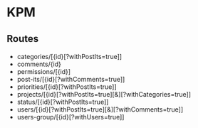# KPM

## Routes
####
- categories/[{id}[?withPostIts=true]]
- comments/{id}
- permissions/[{id}]
- post-its/[{id}[?withComments=true]]
- priorities/[{id}[?withPostIts=true]]
- projects/[{id}[?withPostIts=true][&][?withCategories=true]]
- status/[{id}[?withPostIts=true]]
- users/[{id}[?withPostIts=true][&][?withComments=true]]
- users-group/[{id}[?withUsers=true]]

